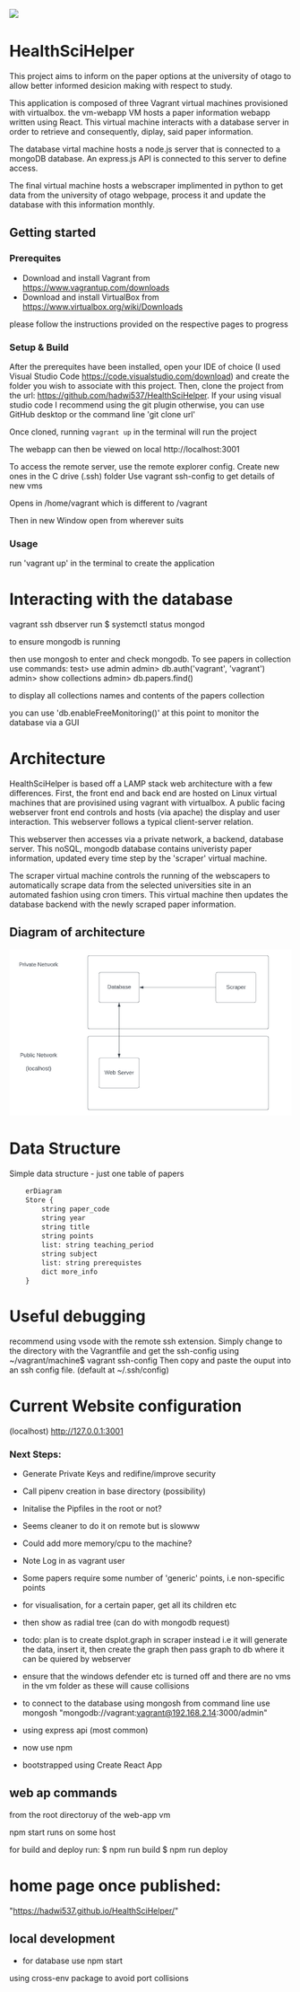 [![](https://data.jsdelivr.com/v1/package/npm/echarts/badge)](https://www.jsdelivr.com/package/npm/echarts)

# HealthSciHelper
 
This project aims to inform on the paper options at the university of otago
to allow better informed desicion making with respect to study.

This application is composed of three Vagrant virtual machines provisioned with 
virtualbox. the vm-webapp VM hosts a paper information webapp written using React.
This virtual machine interacts with a database server in order to retrieve and 
consequently, diplay, said paper information. 

The database virtal machine hosts a node.js server that is connected to a 
mongoDB database. An express.js API is connected to this server to define access.

The final virtual machine hosts a webscraper implimented in python 
to get data from the university of otago webpage, process it and update
the database with this information monthly.

## Getting started

### Prerequites 

* Download and install Vagrant from https://www.vagrantup.com/downloads
* Download and install VirtualBox from https://www.virtualbox.org/wiki/Downloads

please follow the instructions provided on the respective pages to progress

 ### Setup & Build

After the prerequites have been installed, open your IDE of choice (I used Visual Studio Code https://code.visualstudio.com/download) and create the folder you wish to associate with this project.
Then, clone the project from the url: https://github.com/hadwi537/HealthSciHelper. If your using visual studio code I recommend using the git plugin otherwise, you can use GitHub desktop or the command line 'git clone url' 

Once cloned, running `vagrant up` in the terminal will run the project

The webapp can then be viewed on local http://localhost:3001






 To access the remote server, use the remote explorer config.
 Create new ones in the C drive (.ssh) folder 
 Use vagrant ssh-config to get details of new vms

 Opens in /home/vagrant which is different to /vagrant

Then in new Window open from wherever suits

### Usage
run 'vagrant up' in the terminal to create the application

# Interacting with the database
vagrant ssh dbserver
run 
$ systemctl status mongod

to ensure mongodb is running

then use mongosh to enter and check mongodb. 
To see papers in collection use commands:
test> use admin
admin> db.auth('vagrant', 'vagrant')
admin> show collections
admin> db.papers.find()

to display all collections names and contents of the papers collection

you can use 'db.enableFreeMonitoring()' at this point to monitor the 
database via a GUI


# Architecture

HealthSciHelper is based off a LAMP stack web architecture with a few differences.
First, the front end and back end are hosted on Linux virtual machines that are provisined using vagrant with virtualbox.
A public facing webserver front end controls and hosts (via apache) the display and user interaction. 
This webserver follows a typical client-server relation.

This webserver then accesses via a private network, a backend, database server.
This noSQL, mongodb database contains univeristy paper information, updated every time step by the 'scraper' virtual machine.

The scraper virtual machine controls the running of the webscapers to automatically scrape data from the selected
universities site in an automated fashion using cron timers. This virtual machine then updates the database backend 
with the newly scraped paper information. 

## Diagram of architecture 
![alt text](https://github.com/hadwi537/HealthSciHelper/blob/main/docs-assets/Diagram.PNG?raw=true)

# Data Structure

Simple data structure - just one table of papers 

```mermaid
    erDiagram
    Store {
        string paper_code
        string year
        string title
        string points
        list: string teaching_period
        string subject
        list: string prerequistes
        dict more_info
    }
```
# Useful debugging 

recommend using vsode with the remote ssh extension. 
Simply change to the directory with the Vagrantfile
and get the ssh-config using 
~/vagrant/machine$ vagrant ssh-config
Then copy and paste the ouput into an ssh config file.
(default at ~/.ssh/config)

# Current Website configuration 

(localhost)
http://127.0.0.1:3001

### Next Steps:

* Generate Private Keys and redifine/improve security

* Call pipenv creation in base directory (possibility)

* Initalise the Pipfiles in the root or not?
* Seems cleaner to do it on remote but is slowww
* Could add more memory/cpu to the machine?

* Note Log in as vagrant user

* Some papers require some number of 'generic' points, i.e non-specific points

* for visualisation, for a certain paper, get all its children etc
* then show as radial tree (can do with mongodb request)

* todo: plan is to create dsplot.graph in scraper instead
i.e it will generate the data, insert it, then create the graph then pass graph to db where it can 
be quiered by webserver

* ensure that the windows defender etc is turned off and there are no vms in the vm folder as these will cause collisions

* to connect to the database using mongosh from command line use mongosh "mongodb://vagrant:vagrant@192.168.2.14:3000/admin"

* using express api (most common)

* now use npm

* bootstrapped using Create React App


## web ap commands

from the root directoruy of the web-app vm

npm start 
runs on some host

for build and deploy run:
$ npm run build
$ npm run deploy

# home page once published:
"https://hadwi537.github.io/HealthSciHelper/"

## local development

* for database use npm start


using cross-env package to avoid port collisions